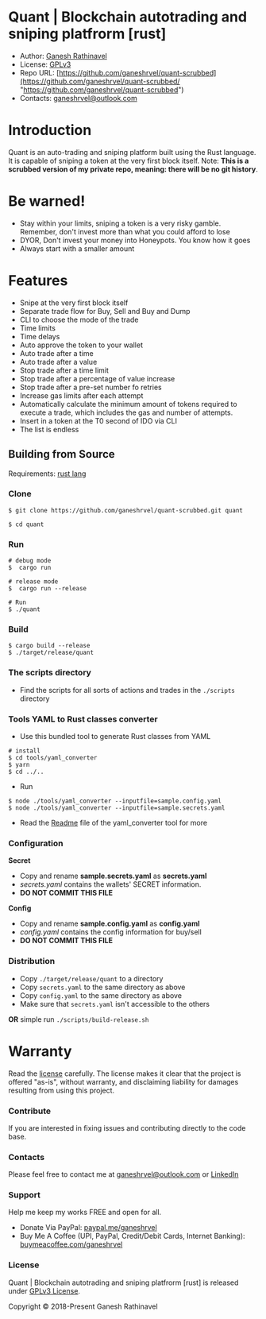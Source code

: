 # Quant | Blockchain autotrading and sniping platfrorm [rust]

- Author: [Ganesh Rathinavel](https://www.linkedin.com/in/ganeshrvel "Ganesh Rathinavel")
- License: [GPLv3](https://github.com/ganeshrvel/quant-scrubbed/blob/master/LICENSE "GPLv3")
- Repo URL: [https://github.com/ganeshrvel/quant-scrubbed](https://github.com/ganeshrvel/quant-scrubbed/ "https://github.com/ganeshrvel/quant-scrubbed")
- Contacts: ganeshrvel@outlook.com

# Introduction
Quant is an auto-trading and sniping platform built using the Rust language. It is capable of sniping a token at the very first block itself. 
Note: **This is a scrubbed version of my private repo, meaning: there will be no git history**.

# Be warned!
 - Stay within your limits, sniping a token is a very risky gamble. Remember, don't invest more than what you could afford to lose
 - DYOR, Don't invest your money into Honeypots. You know how it goes
 - Always start with a smaller amount

# Features
  - Snipe at the very first block itself
  - Separate trade flow for Buy, Sell and Buy and Dump
  - CLI to choose the mode of the trade
  - Time limits
  - Time delays
  - Auto approve the token to your wallet
  - Auto trade after a time
  - Auto trade after a value
  - Stop trade after a time limit
  - Stop trade after a percentage of value increase
  - Stop trade after a pre-set number fo retries
  - Increase gas limits after each attempt
  - Automatically calculate the minimum amount of tokens required to execute a trade, which includes the gas and number of attempts.
  - Insert in a token at the T0 second of IDO via CLI
  - The list is endless

## Building from Source

Requirements: [rust lang](https://www.rust-lang.org/tools/install "Install rust")

### Clone

```shell
$ git clone https://github.com/ganeshrvel/quant-scrubbed.git quant

$ cd quant
```

### Run

```shell
# debug mode
$  cargo run

# release mode
$  cargo run --release

# Run
$ ./quant
```

### Build

```shell
$ cargo build --release
$ ./target/release/quant
```

### The scripts directory
- Find the scripts for all sorts of actions and trades in the `./scripts` directory

### Tools YAML to Rust classes converter
  - Use this bundled tool to generate Rust classes from YAML
```shell
# install
$ cd tools/yaml_converter
$ yarn
$ cd ../..
```

  - Run
```shell
$ node ./tools/yaml_converter --inputfile=sample.config.yaml
$ node ./tools/yaml_converter --inputfile=sample.secrets.yaml
```
  - Read the [Readme](https://github.com/ganeshrvel/quant-scrubbed/blob/main/LICENSE) file of the yaml_converter tool for more

### Configuration

**Secret**
  - Copy and rename **sample.secrets.yaml** as **secrets.yaml**
  - *secrets.yaml* contains the wallets' SECRET information.
  - **DO NOT COMMIT THIS FILE**

**Config**
  - Copy and rename **sample.config.yaml** as **config.yaml**
  - *config.yaml* contains the config information for buy/sell
  - **DO NOT COMMIT THIS FILE**
  
### Distribution
  - Copy `./target/release/quant` to a directory
  - Copy `secrets.yaml` to the same directory as above
  - Copy `config.yaml` to the same directory as above
  - Make sure that `secrets.yaml` isn't accessible to the others
    
**OR** simple run `./scripts/build-release.sh`

# Warranty
Read the [license](https://github.com/ganeshrvel/quant-scrubbed/blob/master/LICENSE "GPLv3 License") carefully. The license makes it clear that the project is offered "as-is", without warranty, and disclaiming liability for damages resulting from using this project.

### Contribute
If you are interested in fixing issues and contributing directly to the code base.

### Contacts
Please feel free to contact me at ganeshrvel@outlook.com or [LinkedIn](https://www.linkedin.com/in/ganeshrvel)

### Support
Help me keep my works FREE and open for all.
- Donate Via PayPal: [paypal.me/ganeshrvel](https://paypal.me/ganeshrvel "https://paypal.me/ganeshrvel")
- Buy Me A Coffee (UPI, PayPal, Credit/Debit Cards, Internet Banking): [buymeacoffee.com/ganeshrvel](https://buymeacoffee.com/ganeshrvel "https://buymeacoffee.com/ganeshrvel")

### License
Quant | Blockchain autotrading and sniping platfrorm [rust] is released under [GPLv3 License](https://github.com/ganeshrvel/sirius-proxima/blob/master/LICENSE "GPLv3 License").

Copyright © 2018-Present Ganesh Rathinavel
